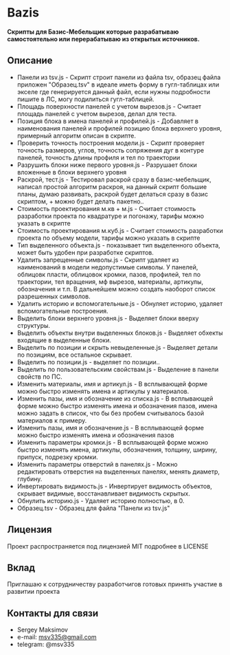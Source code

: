 # Bazis

**Скрипты для Базис-Мебельщик которые разрабатываю самостоятельно или перерабатываю из открытых источников.**

## Описание

- Панели из tsv.js - Скрипт строит панели из файла tsv, образец файла приложен "Образец.tsv" в идеале иметь форму в гугл-таблицах или экселе где генерируется данный файл, если нужны подробности пишите в ЛС, могу подилиться гугл-таблицей.
- Площадь поверхности панелей с учетом вырезов.js - Считает площадь панелей с учетом вырезов, делал для теста.
- Позиция блока в имена панелей и профилей.js - Добавляет в наименования панелей и профилей позицию блока верхнего уровня, примерный алгоритм описан в скрипте.
- Проверить точность построения модели.js - Скрипт проверяет точность размеров, углов, точность сопряжения дуг в контуре панелей, точность длины профиля и тел по траектории
- Разрушить блоки ниже первого уровня.js - Разрушает блоки вложенные в блоки верхнего уровня
- Раскрой, тест.js - Тестировал раскрой сразу в базис-мебельщик, написал простой алгоритм раскроя, на данный скрипт большие планы, думаю развивать, раскрой будет делаться сразу в базис скриптом, + можно будет делать пакетно..
- Стоимость проектирования м.кв + м.js - Считает стоимость разработки проекта по квадратуре и погонажу, тарифы можно указать в скрипте
- Стоимость проектирования м.куб.js - Считает стоимость разработки проекта по объему модели, тарифы можно указать в скрипте
- Тип выделенного объекта.js - показывает тип выделенного объекта, может быть удобен при разработке скриптов.
- Удалить запрещенные символы.js - Скрипт удаляет из наименований в модели недопустимые символы. У панелей, облицовк пласти, облицовок кромки, пазов, профилей, тел по траектории, тел вращения, мф вырезов, материалы, артикулы, обозначения и т.п. В дальнейшем можно создать наоборот список разрешенных символов.
- Удалить историю и вспомогательные.js - Обнуляет историю, удаляет вспомогательные построения.
- Выделить блоки верхнего уровня.js - Выделяет блоки вверху структуры.
- Выделить объекты внутри выделенных блоков.js - Выделяет обхекты входящие в выделенные блоки.
- Выделить по позиции и скрыть невыделенные.js - Выделяет детали по позициям, все остальное скрывает.
- Выделить по позиции.js - выделяет по позиции..
- Выделить по пользовательским свойствам.js - Выделение в панели свойств по ПС.
- Изменить материалы, имя и артикул.js - В всплывающей форме можно быстро изменять имена и артикулы у материалов.
- Изменить пазы, имя и обозначение из списка.js - В всплывающей форме можно быстро изменять имена и обозначения пазов, имена можно задать в список, что бы без пробем считывалось базой материалов к примеру.
- Изменить пазы, имя и обозначение.js - В всплывающей форме можно быстро изменять имена и обозначения пазов
- Изменить параметры кромки.js - В всплывающей форме можно быстро изменять имена, артикулы, обозначения, толщину, ширину, припуск, подрезку кромки.
- Изменить параметры отверстий в панелях.js - Можно редактировать отверстия на выделенных панелях, менять диаметр, глубину.
- Инвертировать видимость.js - Инвертирует видимость объектов, скрывает видимые, восстанавливает видимость скрытых.
- Обнулить историю.js - Удаляет историю полностью, в 0.
- Образец.tsv - Образец для файла "Панели из tsv.js"

## Лицензия

Проект распространяется под лицензией MIT подробнее в LICENSE

## Вклад

Приглашаю к сотрудничеству разработчигов готовых принять участие в развитии проекта

## Контакты для связи

- Sergey Maksimov
- e-mail: msv335@gmail.com
- telegram: @msv335
